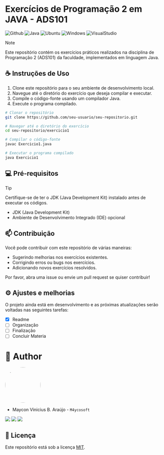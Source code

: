 # Exercícios de Programação 2 em JAVA - ADS101

![Github](https://img.shields.io/badge/GitHub-100000?style=for-the-badge&logo=github&logoColor=white)
![Java](https://img.shields.io/badge/Java-ED8B00?style=for-the-badge&logo=openjdk&logoColor=white)
![Ubuntu](https://img.shields.io/badge/Linux-E34F26?style=for-the-badge&logo=linux&logoColor=black)
![Windows](https://img.shields.io/badge/Windows-017AD7?style=for-the-badge&logo=windows&logoColor=white)
![VisualStudio](https://img.shields.io/badge/-Visual%20Studio%20Code-333333?style=flat&logo=visual-studio-code&logoColor=007ACC)

 > [!NOTE]
> Este repositório contém os exercícios práticos realizados na disciplina de Programação 2 (ADS101) da faculdade, implementados em linguagem Java.

## ☕ Instruções de Uso

1. Clone este repositório para o seu ambiente de desenvolvimento local.
2. Navegue até o diretório do exercício que deseja compilar e executar.
3. Compile o código-fonte usando um compilador Java.
4. Execute o programa compilado.

```bash
# Clonar o repositório
git clone https://github.com/seu-usuario/seu-repositorio.git

# Navegar até o diretório do exercício
cd seu-repositorio/exercicio1

# Compilar o código-fonte
javac Exercicio1.java

# Executar o programa compilado
java Exercicio1
```

## 💻 Pré-requisitos

> [!TIP]
> Certifique-se de ter o JDK (Java Development Kit) instalado antes de executar os códigos.

- JDK (Java Development Kit)
- Ambiente de Desenvolvimento Integrado (IDE) opcional

## 📫 Contribuição

Você pode contribuir com este repositório de várias maneiras:
- Sugerindo melhorias nos exercícios existentes.
- Corrigindo erros ou bugs nos exercícios.
- Adicionando novos exercícios resolvidos.

Por favor, abra uma issue ou envie um pull request se quiser contribuir!

## ⚙️ Ajustes e melhorias

O projeto ainda está em desenvolvimento e as próximas atualizações serão voltadas nas seguintes tarefas:
- [x] Readme
- [ ] Organizaçâo
- [ ] Finalização
- [ ] Concluir Materia

# 🤝 Author

<img loading="lazy" src="https://avatars.githubusercontent.com/u/62727540?v=4" width=115 style="border-radius: 50%;">

- Maycon Vinicius B. Araújo - ``M4ycosoft``
  
<a href="https://www.linkedin.com/in/mayconaraujo-tech/" target="_blank"><img src="https://img.shields.io/badge/-LinkedIn-%230077B5?style=for-the-badge&logo=linkedin&logoColor=white" target="_blank"></a>
<a href="https://instagram.com/mayconaraujo.tech" target="_blank"><img src="https://img.shields.io/badge/-Instagram-%23E4405F?style=for-the-badge&logo=instagram&logoColor=white" target="_blank"></a>
<a href = "mailto:mayconvbatista84@gmail.com"><img src="https://img.shields.io/badge/Gmail-D14836?style=for-the-badge&logo=gmail&logoColor=white"></a>

## 📝 Licença

Este repositório está sob a licença [MIT](LICENSE).